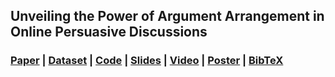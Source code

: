 ## Unveiling the Power of Argument Arrangement in Online Persuasive Discussions
### [Paper]() | [Dataset]() | [Code]() | [Slides]() | [Video]() | [Poster]() | [BibTeX](#bibtex)

